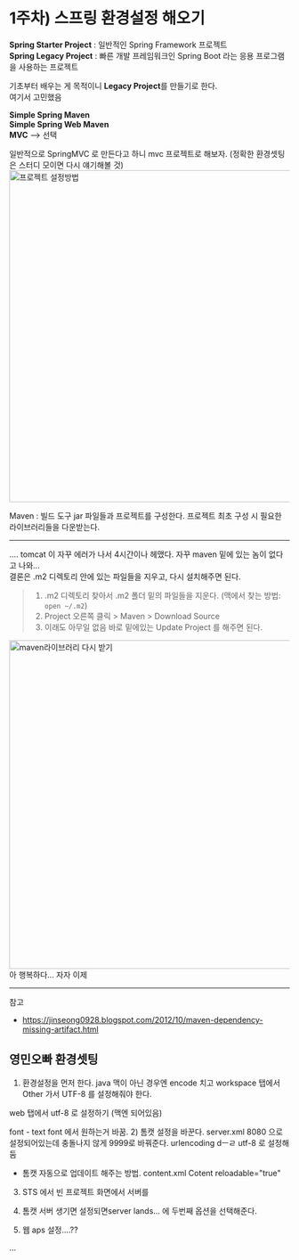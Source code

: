 # 1주차) 스프링 환경설정 해오기

**Spring Starter Project** : 일반적인 Spring Framework 프로젝트 <br/>
**Spring Legacy Project** : 빠른 개발 프레임워크인 Spring Boot 라는 응용 프로그램을 사용하는 프로젝트

기초부터 배우는 게 목적이니 **Legacy Project**를 만들기로 한다.<br/>
여기서 고민했음

**Simple Spring Maven** <br/>
**Simple Spring Web Maven** <br/>
**MVC** --> 선택

일반적으로 SpringMVC 로 만든다고 하니 mvc 프로젝트로 해보자. (정확한 환경셋팅은 스터디 모이면 다시 얘기해볼 것)
<img width="596" alt="프로젝트 설정방법" src="https://user-images.githubusercontent.com/12723983/40985414-0746eaa0-691f-11e8-94da-2e3c0678ccb7.png">

Maven : 빌드 도구
jar 파일들과 프로젝트를 구성한다.
프로젝트 최초 구성 시 필요한 라이브러리들을 다운받는다.

---

.... tomcat 이 자꾸 에러가 나서 4시간이나 헤맸다. 자꾸 maven 밑에 있는 놈이 없다고 나와... <br/> 
결론은 .m2 디렉토리 안에 있는 파일들을 지우고, 다시 설치해주면 된다.
> 1) .m2 디렉토리 찾아서 .m2 폴더 밑의 파일들을 지운다. (맥에서 찾는 방법: `open ~/.m2`)<br/>
> 2) Project 오른쪽 클릭 > Maven > Download Source <br/>
> 3) 이래도 아무일 없음 바로 밑에있는 Update Project 를 해주면 된다.
<img width="590" alt="maven라이브러리 다시 받기" src="https://user-images.githubusercontent.com/12723983/40992584-300f6882-6932-11e8-8e47-617f9ca7f955.png">
아 행복하다... 자자 이제

---

참고 
- https://jinseong0928.blogspot.com/2012/10/maven-dependency-missing-artifact.html

## 영민오빠 환경셋팅
1) 환경설정을 먼저 한다.
java
맥이 아닌 경우엔 encode 치고 workspace 탭에서 Other 가서 UTF-8 를 설정해줘야 한다.

web 탭에서 utf-8 로 설정하기 (맥엔 되어있음)

font - text font 에서 원하는거 바꿈.
2) 톰캣 설정을 바꾼다.
server.xml 8080 으로 설정되어있는데 충돌나지 않게 9999로 바꿔준다.
urlencoding dㅡㄹ utf-8 로 설정해둠
- 톰캣 자동으로 업데이트 해주는 방법. content.xml Cotent reloadable="true" 

3) STS 에서 빈 프로젝트 화면에서 서버를 
4) 톰캣 서버 생기면 설정되면server lands... 에 두번째 옵션을 선택해준다.

5) 웹 aps 설정....??

...




